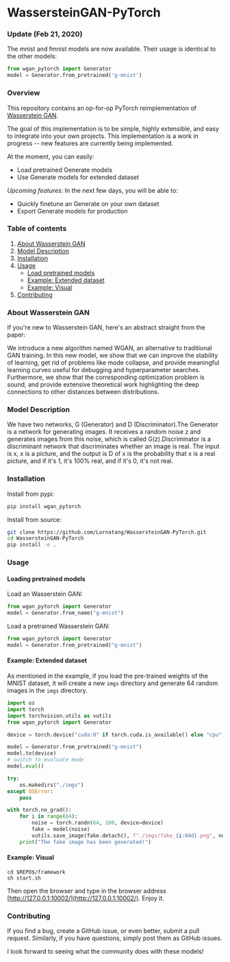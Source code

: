 # WassersteinGAN-PyTorch

### Update (Feb 21, 2020)

The mnist and fmnist models are now available. Their usage is identical to the other models: 
```python
from wgan_pytorch import Generator
model = Generator.from_pretrained('g-mnist') 
```

### Overview
This repository contains an op-for-op PyTorch reimplementation of [Wasserstein GAN](http://xxx.itp.ac.cn/pdf/1701.07875).

The goal of this implementation is to be simple, highly extensible, and easy to integrate into your own projects. This implementation is a work in progress -- new features are currently being implemented.  

At the moment, you can easily:  
 * Load pretrained Generate models 
 * Use Generate models for extended dataset

_Upcoming features_: In the next few days, you will be able to:
 * Quickly finetune an Generate on your own dataset
 * Export Generate models for production

### Table of contents
1. [About Wasserstein GAN](#about-wasserstein-gan)
2. [Model Description](#model-description)
3. [Installation](#installation)
4. [Usage](#usage)
    * [Load pretrained models](#loading-pretrained-models)
    * [Example: Extended dataset](#example-extended-dataset)
    * [Example: Visual](#example-visual)
5. [Contributing](#contributing) 

### About Wasserstein GAN

If you're new to Wasserstein GAN, here's an abstract straight from the paper:

We introduce a new algorithm named WGAN, an alternative to traditional GAN training. In this new model, we show that we can improve the stability of learning, get rid of problems like mode collapse, and provide meaningful learning curves useful for debugging and hyperparameter searches. Furthermore, we show that the corresponding optimization problem is sound, and provide extensive theoretical work highlighting the deep connections to other distances between distributions.
### Model Description

We have two networks, G (Generator) and D (Discriminator).The Generator is a network for generating images. It receives a random noise z and generates images from this noise, which is called G(z).Discriminator is a discriminant network that discriminates whether an image is real. The input is x, x is a picture, and the output is D of x is the probability that x is a real picture, and if it's 1, it's 100% real, and if it's 0, it's not real.

### Installation

Install from pypi:
```bash
pip install wgan_pytorch
```

Install from source:
```bash
git clone https://github.com/Lornatang/WassersteinGAN-PyTorch.git
cd WassersteinGAN-PyTorch
pip install -e .
``` 

### Usage

#### Loading pretrained models

Load an Wasserstein GAN:
```python
from wgan_pytorch import Generator
model = Generator.from_name("g-mnist")
```

Load a pretrained Wasserstein GAN:
```python
from wgan_pytorch import Generator
model = Generator.from_pretrained("g-mnist")
```

#### Example: Extended dataset

As mentioned in the example, if you load the pre-trained weights of the MNIST dataset, it will create a new `imgs` directory and generate 64 random images in the `imgs` directory.

```python
import os
import torch
import torchvision.utils as vutils
from wgan_pytorch import Generator

device = torch.device("cuda:0" if torch.cuda.is_available() else "cpu")

model = Generator.from_pretrained("g-mnist")
model.to(device)
# switch to evaluate mode
model.eval()

try:
    os.makedirs("./imgs")
except OSError:
    pass

with torch.no_grad():
    for i in range(64):
        noise = torch.randn(64, 100, device=device)
        fake = model(noise)
        vutils.save_image(fake.detach(), f"./imgs/fake_{i:04d}.png", normalize=True)
    print("The fake image has been generated!")
```

#### Example: Visual

```text
cd $REPO$/framework
sh start.sh
```

Then open the browser and type in the browser address [http://127.0.0.1:10002/](http://127.0.0.1:10002/).
Enjoy it.

### Contributing

If you find a bug, create a GitHub issue, or even better, submit a pull request. Similarly, if you have questions, simply post them as GitHub issues.   

I look forward to seeing what the community does with these models! 